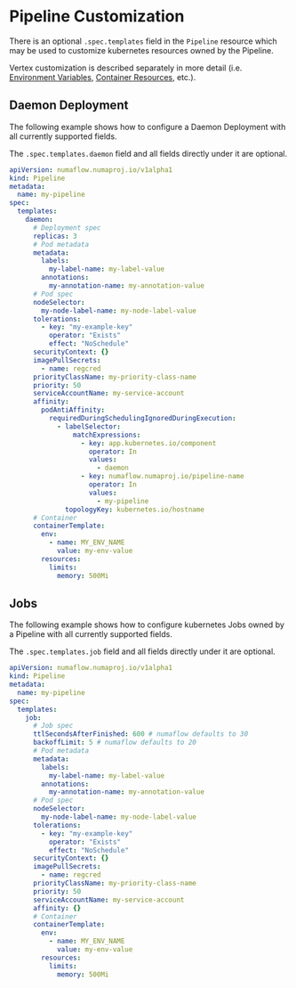 # Pipeline Customization

There is an optional `.spec.templates` field in the `Pipeline` resource which may be used to customize kubernetes resources owned by the Pipeline.

Vertex customization is described separately in more detail (i.e. [Environment Variables](./environment-variables.md), [Container Resources](./container-resources.md), etc.).

## Daemon Deployment

The following example shows how to configure a Daemon Deployment with all currently supported fields.

The `.spec.templates.daemon` field and all fields directly under it are optional.

```yaml
apiVersion: numaflow.numaproj.io/v1alpha1
kind: Pipeline
metadata:
  name: my-pipeline
spec:
  templates:
    daemon:
      # Deployment spec
      replicas: 3
      # Pod metadata
      metadata:
        labels:
          my-label-name: my-label-value
        annotations:
          my-annotation-name: my-annotation-value
      # Pod spec
      nodeSelector:
        my-node-label-name: my-node-label-value
      tolerations:
        - key: "my-example-key"
          operator: "Exists"
          effect: "NoSchedule"
      securityContext: {}
      imagePullSecrets:
        - name: regcred
      priorityClassName: my-priority-class-name
      priority: 50
      serviceAccountName: my-service-account
      affinity:
        podAntiAffinity:
          requiredDuringSchedulingIgnoredDuringExecution:
            - labelSelector:
                matchExpressions:
                  - key: app.kubernetes.io/component
                    operator: In
                    values:
                      - daemon
                  - key: numaflow.numaproj.io/pipeline-name
                    operator: In
                    values:
                      - my-pipeline
              topologyKey: kubernetes.io/hostname
      # Container
      containerTemplate:
        env:
          - name: MY_ENV_NAME
            value: my-env-value
        resources:
          limits:
            memory: 500Mi
```

## Jobs

The following example shows how to configure kubernetes Jobs owned by a Pipeline with all currently supported fields.

The `.spec.templates.job` field and all fields directly under it are optional.

```yaml
apiVersion: numaflow.numaproj.io/v1alpha1
kind: Pipeline
metadata:
  name: my-pipeline
spec:
  templates:
    job:
      # Job spec
      ttlSecondsAfterFinished: 600 # numaflow defaults to 30
      backoffLimit: 5 # numaflow defaults to 20
      # Pod metadata
      metadata:
        labels:
          my-label-name: my-label-value
        annotations:
          my-annotation-name: my-annotation-value
      # Pod spec
      nodeSelector:
        my-node-label-name: my-node-label-value
      tolerations:
        - key: "my-example-key"
          operator: "Exists"
          effect: "NoSchedule"
      securityContext: {}
      imagePullSecrets:
        - name: regcred
      priorityClassName: my-priority-class-name
      priority: 50
      serviceAccountName: my-service-account
      affinity: {}
      # Container
      containerTemplate:
        env:
          - name: MY_ENV_NAME
            value: my-env-value
        resources:
          limits:
            memory: 500Mi
```
